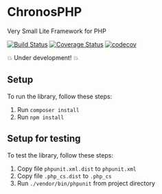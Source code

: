 # ChronosPHP
Very Small Lite Framework for PHP

[![Build Status](https://travis-ci.org/geangeowle/chronos-php.svg?branch=master)](https://travis-ci.org/geangeowle/chronos-php)
[![Coverage Status](https://coveralls.io/repos/github/geangeowle/chronos-php/badge.svg?branch=master)](https://coveralls.io/github/geangeowle/chronos-php?branch=master)
[![codecov](https://codecov.io/gh/geangeowle/chronos-php/branch/master/graph/badge.svg)](https://codecov.io/gh/geangeowle/chronos-php)

:boom: Under development! :boom:

## Setup
To run the library, follow these steps:
 1. Run `composer install`
 2. Run `npm install`

## Setup for testing
To test the library, follow these steps:
 1. Copy file `phpunit.xml.dist` to `phpunit.xml`
 2. Copy file `.php_cs.dist` to `.php_cs`
 3. Run `./vendor/bin/phpunit` from project directory
